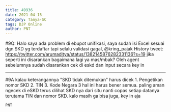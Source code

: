 ```yaml
---
title: 49936
date: 2021-04-15
category: Tanya-SC
tags: DJP Online
author: PNT
---
```


#9Q: Halo saya ada problem di ebupot unifikasi, saya sudah isi Excel sesuai dgn SKD yg terdaftar tapi selalu validasi gagal, @kring_pajak History tweet: https://twitter.com/arumaditya/status/1382145876282331136?s=19 jika seperti ini disarankan bagaimana lagi ya mas/mbak? Oleh agent sebelumnya sudah disarankan cek di eskd dan input secara key in

---

#9A kalau keterangannya "SKD tidak ditemukan" harus dicek 1. Pengetikan nomor SKD 2. TIN 3. Kode Negara 3 hal ini harus bener semua. paling aman ngecek di eSKD terus dilihat SKD nya dari situ nanti copas setiap datanya terutama TIN dan nomor SKD. kalo masih ga bisa juga, key in aja

`PNT`
